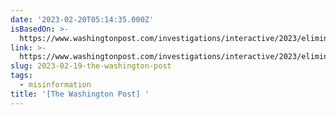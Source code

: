 ```yaml
---
date: '2023-02-20T05:14:35.000Z'
isBasedOn: >-
  https://www.washingtonpost.com/investigations/interactive/2023/eliminalia-fake-news-misinformation
link: >-
  https://www.washingtonpost.com/investigations/interactive/2023/eliminalia-fake-news-misinformation
slug: 2023-02-19-the-washington-post
tags:
  - misinformation
title: '[The Washington Post] '
---
```

 
